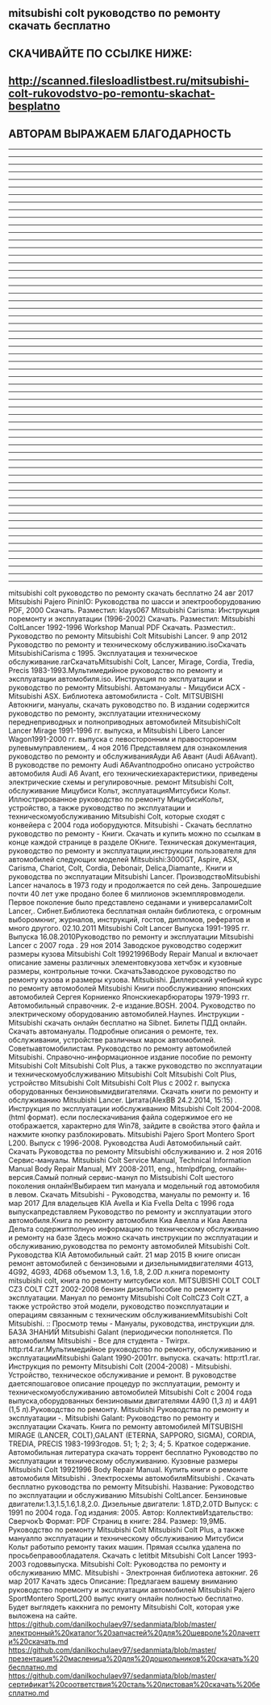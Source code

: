 mitsubishi colt руководство по ремонту скачать бесплатно
--------------------------------------------------
СКАЧИВАЙТЕ ПО ССЫЛКЕ НИЖЕ:
--------------------------------------------------
http://scanned.filesloadlistbest.ru/mitsubishi-colt-rukovodstvo-po-remontu-skachat-besplatno
--------------------------------------------------
АВТОРАМ ВЫРАЖАЕМ БЛАГОДАРНОСТЬ
--------------------------------------------------
--------------------------------------------------
--------------------------------------------------
--------------------------------------------------
--------------------------------------------------
--------------------------------------------------
--------------------------------------------------
--------------------------------------------------
--------------------------------------------------
--------------------------------------------------
--------------------------------------------------
--------------------------------------------------
--------------------------------------------------
--------------------------------------------------
--------------------------------------------------
--------------------------------------------------
--------------------------------------------------
--------------------------------------------------
--------------------------------------------------
--------------------------------------------------
--------------------------------------------------
--------------------------------------------------
--------------------------------------------------
--------------------------------------------------
--------------------------------------------------
--------------------------------------------------
--------------------------------------------------
--------------------------------------------------
--------------------------------------------------
--------------------------------------------------
--------------------------------------------------
--------------------------------------------------
--------------------------------------------------
--------------------------------------------------
--------------------------------------------------
--------------------------------------------------
--------------------------------------------------
--------------------------------------------------
--------------------------------------------------
--------------------------------------------------
--------------------------------------------------
--------------------------------------------------
--------------------------------------------------
--------------------------------------------------
--------------------------------------------------
--------------------------------------------------
--------------------------------------------------
--------------------------------------------------
--------------------------------------------------
--------------------------------------------------
--------------------------------------------------
--------------------------------------------------
--------------------------------------------------
--------------------------------------------------
--------------------------------------------------
--------------------------------------------------
--------------------------------------------------
--------------------------------------------------
--------------------------------------------------
mitsubishi colt руководство по ремонту скачать бесплатно 24 авг 2017  Mitsubishi Pajero PininIO: Руководства по шасси и электрооборудованию PDF, 2000 Скачать. Разместил: klays067  Mitsubishi Carisma: Инструкция поремонту и эксплуатации (1996-2002) Скачать. Разместил:  Mitsubishi ColtLancer 1992-1996 Workshop Manual PDF Скачать. Разместил:. Руководство по ремонту Mitsubishi Colt  Mitsubishi Lancer. 9 апр 2012  Руководство по ремонту и техническому обслуживанию.isoСкачать MitsubishiCarisma с 1995. Эксплуатация и техническое обслуживание.rarСкачатьMitsubishi Colt, Lancer, Mirage, Cordia, Tredia, Precis 1983-1993.Мультимедийное руководство по ремонту и эксплуатации автомобиля.iso. Инструкция по эксплуатации и руководство по ремонту Mitsubishi. Автомануалы - Мицубиси АСХ - Mitsubishi ASX. Библиотека автомобилиста - Colt. MITSUBISHI  Автокниги, мануалы, скачать руководство по. В издании содержится руководство по ремонту, эксплуатации итехническому переднеприводных и полноприводных автомобилей MitsubishiColt  Lancer  Mirage 1991-1996 гг. выпуска, и Mitsubishi Libero  Lancer Wagon1991-2000 гг. выпуска с левосторонним и правосторонним рулевымуправлением,. 4 ноя 2016  Представляем для ознакомления руководство по ремонту и обслуживанияАуди А6 Авант (Audi A6Avant). В руководстве по ремонту Audi A6Avantподробно описано устройство автомобиля Audi A6 Avant, его техническиехарактеристики, приведены электрические схемы и регулировочные. ремонт Mitsubishi Colt, обслуживание Мицубиси Кольт, эксплуатацияМитсубиси Кольт. Иллюстрированное руководство по ремонту МицубисиКольт, устройство, а также руководство по эксплуатации и техническомуобслуживанию Mitsubishi Colt, которые сходят с конвейера с 2004 года иоборудуются. Mitsubishi - Скачать бесплатно руководство по ремонту - Книги. Скачать и купить можно по ссылкам в конце каждой странице в разделе ОКниге. Техническая документация, руководство по ремонту и эксплуатации,инструкции пользователя для автомобилей следующих моделей Mitsubishi:3000GT, Aspire, ASX, Carisma, Chariot, Colt, Cordia, Debonair, Delica,Diamante,. Книги и руководства по эксплуатации Mitsubishi Lancer. ПроизводствоMitsubishi Lancer началось в 1973 году и продолжается по сей день. Запрошедшие почти 40 лет уже продано более 6 миллионов экземпляровмодели. Первое поколение было представлено седанами и универсаламиColt Lancer,. Сибнет.Библиотека  бесплатная онлайн библиотека, с огромным выборомкниг, журналов, инструкций, гостов, дипломов, рефератов и много другого. 02.10.2011 Mitsubishi Colt Lancer Выпуска 1991-1995 гг. Выпуска  16.08.2010Руководство по ремонту и эксплуатации Mitsubishi Lancer с 2007 года .
29 ноя 2014  Заводское руководство содержит размеры кузова Mitsubishi Colt 19921996Body Repair Manual и включает описание замены различных элементовкузова хетчбэк и кузовные размеры, контрольные точки.  СкачатьЗаводское руководство по ремонту кузова и размеры кузова. Mitsubishi. Диллерский учебный курс по ремонту автомоболей Mitsubishi  Книги пообслуживанию японских автомобилей Сергея Корниенко  Японскиекарбюраторы 1979-1993 гг.  Автомобильный справочник. 2-е издание.BOSH. 2004.  Руководство по электрическому оборудованию автомобилей.Haynes. Инструкции - Mitsubishi скачать онлайн бесплатно на Sibnet. Билеты ПДД онлайн. Скачать автомануалы. Подробные описания о ремонте, тех. обслуживании, устройстве различных марок автомобилей. Советыавтомобилистам. Руководство по ремонту автомобилей Mitsubishi. Справочно-информационное издание пособие по ремонту Mitsubishi Colt Mitsubishi Colt Plus, а также руководство по эксплуатации и техническомуобслуживанию Mitsubishi Colt  Mitsubishi Colt Plus, устройство Mitsubishi Colt Mitsubishi Colt Plus с 2002 г. выпуска оборудованных бензиновымидвигателями. Скачать книги по ремонту и обслуживанию Mitsubishi Lancer. Цитата(AlexBB  24.2.2014, 15:15) . Инструкция по эксплуатации иобслуживанию Mitsubishi Colt 2004-2008. (html формат). если послескачивания файла содержимое его не отображается, характерно для Win78, зайдите в свойства этого файла и нажмите кнопку разблокировать. Mitsubishi Pajero Sport  Montero Sport  L200. Выпуск с 1996-2008. Руководства Audi  Автомобильный сайт. Скачать Руководства по ремонту Mitsubishi обслуживанию и. 2 ноя 2016  Сервис-мануалы. Mitsubishi Colt Service Manual, Technical Information Manual Body Repair Manual, MY 2008-2011, eng., htmlpdfpng, онлайн-версия.Самый полный сервис-манул по Mistsubishi Colt шестого поколения онлайн!Выбираем тип мануала и модельный год автомобиля в левом. Скачать Mitsubishi - Руководства, мануалы по ремонту и. 16 мар 2017  Для владельцев KIA Avella и Kia Fvella Delta с 1996 года выпускапредставляем Руководство по ремонту и эксплуатации этого автомобиля.Книга по ремонту автомобиля Киа Авелла и Киа Авелла Дельта содержитполную информацию по техническому обслуживанию и ремонту на базе
Здесь можно скачать инструкции по эксплуатации и обслуживанию,руководства по ремонту автомобилей Mitsubishi Colt. Руководства KIA  Автомобильный сайт. 21 мар 2015  В книге описан ремонт автомобилей с бензиновыми и дизельнымидвигателями 4G13, 4G92, 4G93, 4D68 объемом 1.3, 1.6, 1.8, 2.0D л.книга поремонту mitsubishi colt, книга по ремонту митсубиси кол. MITSUBISHI COLT  COLT CZ3  COLT CZT 2002-2008 бензин  дизельПособие по ремонту и эксплуатации. Мануал по ремонту Mitsubishi Colt  ColtCZ3  Colt CZT, а также устройство этой модели, руководство поэксплуатации и операциям связанным с техническим обслуживаниемMitsubishi Colt  Mitsubishi. :: Просмотр темы - Мануалы, руководства, инструкции для. БАЗА ЗНАНИЙ Mitsubishi Galant (периодически пополняется. По автомобилям Mitsubishi - Все для студента - Twirpx. http:rt4.rar.Мультимедийное руководство по ремонту, обслуживанию и эксплуатацииMitsubishi Galant 1990-2001гг. выпуска. скачать: http:rt1.rar. Инструкция по ремонту Mitsubishi Colt (2004-2008) - Mitsubishi. Устройство, техническое обслуживание и ремонт. В руководстве даетсяпошаговое описание процедур по эксплуатации, ремонту и техническомуобслуживанию автомобилей Mitsubishi Colt с 2004 года выпуска,оборудованных бензиновыми двигателями 4A90 (1,3 л) и 4A91 (1,5 л).Руководство по ремонту. Mitsubishi Руководства по ремонту и эксплуатации -. Mitsubishi Galant: Руководство по ремонту и эксплуатации Скачать. Книга по ремонту автомобилей MITSUBISHI MIRAGE (LANCER, COLT),GALANT (ETERNA, SAPPORO, SIGMA), CORDIA, TREDIA, PRECIS 1983-1993годов. 51; 1; 2; 3; 4; 5. Краткое содержание. Автомобильная литература скачать торрент бесплатно
Руководство по эксплуатации и техническому обслуживанию. Кузовные размеры Mitsubishi Colt 19921996 Body Repair Manual. Купить книги о ремонте автомобиля Mitsubishi . Электросхемы автомобиляMitsubishi . Скачать бесплатно руководства по ремонту Mitsubishi. Название: Руководство по эксплуатации и обслуживанию Mitsubishi ColtLancer. Бензиновые двигатели:1.3,1.5,1.6,1.8,2.0. Дизельные двигатели: 1.8TD,2.0TD Выпуск: с 1991 по 2004 года. Год издания: 2005. Автор: КоллективИздательство: СверчокЪ Формат: PDF Страниц в книге: 284. Размер: 19,9МБ. Руководство по ремонту Mitsubishi Colt  Mitsubishi Colt Plus, а также мануалпо эксплуатации и техническому обслуживанию Митсубиси Кольт  работыпо ремонту таких машин. Прямая ссылка удалена по просьбеправообладателя. Скачать c letitbit Mitsubishi Colt  Lancer 1993-2003 годоввыпуска. Mitsubishi Colt: Руководства по ремонту и обслуживанию  MMC. Mitsubishi - Электронная библиотека автокниг. 26 мар 2017  Качать здесь Описание: Предлагаем вашему вниманию руководство поремонту и эксплуатации автомобилей Mitsubishi Pajero SportMontero SportL200 выпус  книгу онлайн полностью бесплатно. Будет выглядеть каккнига по ремонту Mitsubishi Colt, которая уже выложена на сайте.
https://github.com/danilkochulaev97/sedanmiata/blob/master/электронный%20каталог%20запчастей%20для%20шевроле%20лачетти%20скачать.md
https://github.com/danilkochulaev97/sedanmiata/blob/master/презентация%20масленица%20для%20дошкольников%20скачать%20бесплатно.md
https://github.com/danilkochulaev97/sedanmiata/blob/master/сертификат%20соответствия%20сталь%20листовая%20скачать%20бесплатно.md